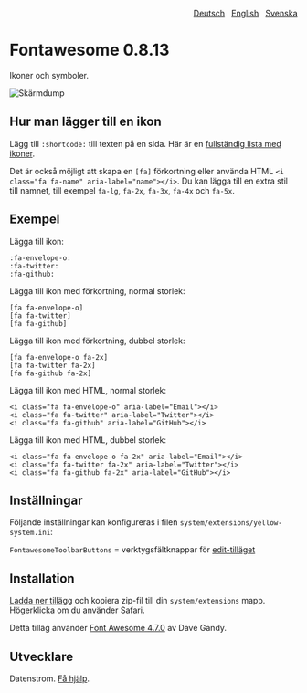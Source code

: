 <p align="right"><a href="README-de.md">Deutsch</a> &nbsp; <a href="README.md">English</a> &nbsp; <a href="README-sv.md">Svenska</a></p>

# Fontawesome 0.8.13

Ikoner och symboler.

![Skärmdump](fontawesome-screenshot.jpg?raw=true)

## Hur man lägger till en ikon

Lägg till `:shortcode:` till texten på en sida. Här är en [fullständig lista med ikoner](https://fontawesome.com/icons).

Det är också möjligt att skapa en `[fa]` förkortning eller använda HTML `<i class="fa fa-name" aria-label="name"></i>`. Du kan lägga till en extra stil till namnet, till exempel `fa-lg`, `fa-2x`, `fa-3x`, `fa-4x` och `fa-5x`.

## Exempel

Lägga till ikon:

    :fa-envelope-o:
    :fa-twitter:
    :fa-github:

Lägga till ikon med förkortning, normal storlek:

    [fa fa-envelope-o]
    [fa fa-twitter]
    [fa fa-github]
    
Lägga till ikon med förkortning, dubbel storlek:

    [fa fa-envelope-o fa-2x]
    [fa fa-twitter fa-2x]
    [fa fa-github fa-2x]

Lägga till ikon med HTML, normal storlek:

    <i class="fa fa-envelope-o" aria-label="Email"></i>
    <i class="fa fa-twitter" aria-label="Twitter"></i>
    <i class="fa fa-github" aria-label="GitHub"></i>

Lägga till ikon med HTML, dubbel storlek:

    <i class="fa fa-envelope-o fa-2x" aria-label="Email"></i>
    <i class="fa fa-twitter fa-2x" aria-label="Twitter"></i>
    <i class="fa fa-github fa-2x" aria-label="GitHub"></i>

## Inställningar

Följande inställningar kan konfigureras i filen `system/extensions/yellow-system.ini`:

`FontawesomeToolbarButtons` = verktygsfältknappar för [edit-tilläget](https://github.com/datenstrom/yellow-extensions/tree/master/source/edit/README-sv.md)  

## Installation

[Ladda ner tillägg](https://github.com/datenstrom/yellow-extensions/raw/master/zip/fontawesome.zip) och kopiera zip-fil till din `system/extensions` mapp. Högerklicka om du använder Safari.

Detta tilläg använder [Font Awesome 4.7.0](https://github.com/FortAwesome/Font-Awesome) av Dave Gandy.

## Utvecklare

Datenstrom. [Få hjälp](https://datenstrom.se/sv/yellow/help/).
